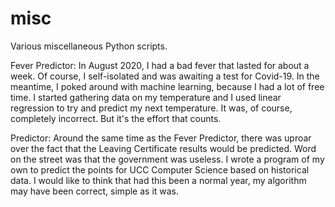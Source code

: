 # misc
Various miscellaneous Python scripts.

Fever Predictor:
In August 2020, I had a bad fever that lasted for about a week. Of course, I self-isolated and was awaiting a test for Covid-19. In the meantime, I poked around with machine learning, because I had a lot of free time. I started gathering data on my temperature and I used linear regression to try and predict my next temperature. It was, of course, completely incorrect. But it's the effort that counts.

Predictor:
Around the same time as the Fever Predictor, there was uproar over the fact that the Leaving Certificate results would be predicted. Word on the street was that the government was useless. I wrote a program of my own to predict the points for UCC Computer Science based on historical data. I would like to think that had this been a normal year, my algorithm may have been correct, simple as it was.
